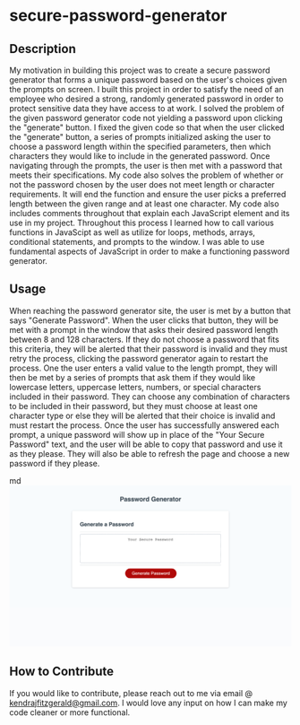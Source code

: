 # secure-password-generator

## Description
My motivation in building this project was to create a secure password generator that forms a unique password based on the user's choices given the prompts on screen. I built this project in order to satisfy the need of an employee who desired a strong, randomly generated password in order to protect sensitive data they have access to at work. I solved the problem of the given password generator code not yielding a password upon clicking the "generate" button. I fixed the given code so that when the user clicked the "generate" button, a series of prompts initialized asking the user to choose a password length within the specified parameters, then which characters they would like to include in the generated password. Once navigating through the prompts, the user is then met with a password that meets their specifications. My code also solves the problem of whether or not the password chosen by the user does not meet length or character requirements. It will end the function and ensure the user picks a preferred length between the given range and at least one character. My code also includes comments throughout that explain each JavaScript element and its use in my project. Throughout this process I learned how to call various functions in JavaScipt as well as utilize for loops, methods, arrays, conditional statements, and prompts to the window. I was able to use fundamental aspects of JavaScript in order to make a functioning password generator.

## Usage

When reaching the password generator site, the user is met by a button that says "Generate Password". When the user clicks that button, they will be met with a prompt in the window that asks their desired password length between 8 and 128 characters. If they do not choose a password that fits this criteria, they will be alerted that their password is invalid and they must retry the process, clicking the password generator again to restart the process. One the user enters a valid value to the length prompt, they will then be met by a series of prompts that ask them if they would like lowercase letters, uppercase letters, numbers, or special characters included in their password. They can choose any combination of characters to be included in their password, but they must choose at least one character type or else they will be alerted that their choice is invalid and must restart the process. Once the user has successfully answered each prompt, a unique password will show up in place of the "Your Secure Password" text, and the user will be able to copy that password and use it as they please. They will also be able to refresh the page and choose a new password if they please. 

md
    ![Screenshot of password generator site](images/passwordgenerator.png) 

## How to Contribute

If you would like to contribute, please reach out to me via email @ kendrajfitzgerald@gmail.com. I would love any input on how I can make my code cleaner or more functional. 

